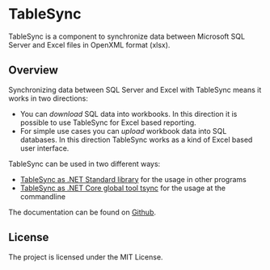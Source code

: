 # TableSync

TableSync is a component to synchronize data between Microsoft SQL Server and Excel files in OpenXML format (xlsx).

## Overview

Synchronizing data between SQL Server and Excel with TableSync means it works in two directions:

* You can *download* SQL data into workbooks. In this direction it is possible to use TableSync for Excel based reporting.
* For simple use cases you can *upload* workbook data into SQL databases. In this direction TableSync works as a kind of Excel based user interface.

TableSync can be used in two different ways:

* [TableSync as .NET Standard library](https://www.nuget.org/packages/TableSync) for the usage in other programs
* [TableSync as .NET Core global tool tsync](https://www.nuget.org/packages/TableSync.Cli) for the usage at the commandline

The documentation can be found on [Github](https://github.com/dibrosoft/TableSync/wiki).

## License

The project is licensed under the MIT License.